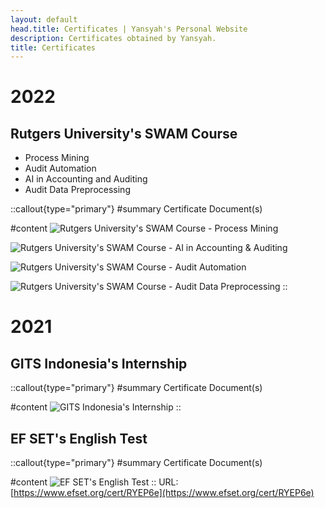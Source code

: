 ```yaml
---
layout: default
head.title: Certificates | Yansyah's Personal Website
description: Certificates obtained by Yansyah.
title: Certificates
---
```


# 2022

## Rutgers University's SWAM Course

- Process Mining
- Audit Automation
- AI in Accounting and Auditing
- Audit Data Preprocessing

::callout{type="primary"}
#summary
Certificate Document(s)

#content
![Rutgers University's SWAM Course - Process Mining](/certificates/2022-rutgers-process-mining.png)

![Rutgers University's SWAM Course - AI in Accounting & Auditing](/certificates/2022-rutgers-ai-accounting-audit.png)

![Rutgers University's SWAM Course - Audit Automation](/certificates/2022-rutgers-audit-automation.png)

![Rutgers University's SWAM Course - Audit Data Preprocessing](/certificates/2022-rutgers-audit-data-preprocessing.png)
::

# 2021

## GITS Indonesia's Internship

::callout{type="primary"}
#summary
Certificate Document(s)

#content
![GITS Indonesia's Internship](/certificates/2021-gits-internship.png)
::

## EF SET's English Test

::callout{type="primary"}
#summary
Certificate Document(s)

#content
![EF SET's English Test](/certificates/2021-ef-set-english-test.png)
::
URL: [https://www.efset.org/cert/RYEP6e](https://www.efset.org/cert/RYEP6e)
